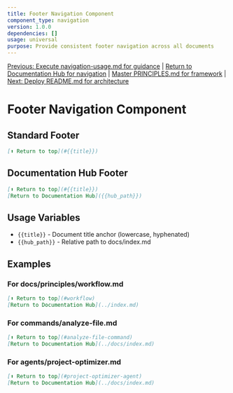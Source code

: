 ```yaml
---
title: Footer Navigation Component
component_type: navigation
version: 1.0.0
dependencies: []
usage: universal
purpose: Provide consistent footer navigation across all documents
---
```


[Previous: Execute navigation-usage.md for guidance](navigation-usage.md) | [Return to Documentation Hub for navigation](../index.md) | [Master PRINCIPLES.md for framework](../PRINCIPLES.md) | [Next: Deploy README.md for architecture](README.md)

# Footer Navigation Component

## Standard Footer
```markdown
[⬆ Return to top](#{{title}})
```

## Documentation Hub Footer
```markdown
[⬆ Return to top](#{{title}})
[Return to Documentation Hub]({{hub_path}})
```

## Usage Variables
- `{{title}}` - Document title anchor (lowercase, hyphenated)
- `{{hub_path}}` - Relative path to docs/index.md

## Examples

### For docs/principles/workflow.md
```markdown
[⬆ Return to top](#workflow)
[Return to Documentation Hub](../index.md)
```

### For commands/analyze-file.md
```markdown
[⬆ Return to top](#analyze-file-command)
[Return to Documentation Hub](../docs/index.md)
```

### For agents/project-optimizer.md
```markdown
[⬆ Return to top](#project-optimizer-agent)
[Return to Documentation Hub](../docs/index.md)
```